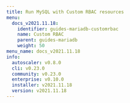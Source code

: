 ```yaml
---
title: Run MySQL with Custom RBAC resources
menu:
  docs_v2021.11.18:
    identifier: guides-mariadb-customrbac
    name: Custom RBAC
    parent: guides-mariadb
    weight: 50
menu_name: docs_v2021.11.18
info:
  autoscaler: v0.8.0
  cli: v0.23.0
  community: v0.23.0
  enterprise: v0.10.0
  installer: v2021.11.18
  version: v2021.11.18
---
```


